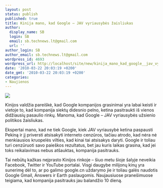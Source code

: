 ```yaml
---
layout: post
status: publish
published: true
title: Kinija mano, kad Google – JAV vyriausybės žaisliukas
author:
  display_name: SB
  login: SB
  email: sb.technews.lt@gmail.com
  url: ''
author_login: SB
author_email: sb.technews.lt@gmail.com
wordpress_id: 4693
wordpress_url: http://localhost/site/new/kinija_mano_kad_google__jav_vyriausybes_zaisliukas/
date: '2010-03-22 20:03:19 +0200'
date_gmt: '2010-03-22 20:03:19 +0200'
categories:
- Naujienos
---
```

<div class="imgright"><img src="http://www.part.lt/img/9f8145a799c68d6ce293c4e6781518b2851.jpg"  /></div>
<p>Kinijos valdžia pareiškė, kad Google kompanijos grasinimai yra labai keisti ir vietoje to, kad kompanija siektų didesnio pelno, ketina pasitraukti iš vienos didžiausių pasaulio rinkų. Manoma, kad Google – JAV vyriausybės užsienio politikos žaisliukas.</p>
<p>Ekspertai mano, kad ne tiek Google, kiek JAV vyriausybė ketina paspausti Pekiną ir jį priversti atsisakyti interneto cenzūros, tačiau atrodo, kad nėra nė menkiausios kruopelės vilties, kad kinai tai atsisakys daryti. Google ir toliau turi cenzūruoti savo paieškos rezultatus, bet jau kuris laikas grasina, kad jei toks reikalavimas nebus atšauktas, kompanija pasitrauks.</p>
<p>Tai nebūtų kažkas neįprasto Kinijos rinkoje – šiuo metu šioje šalyje neveikia Facebook, Twitter ir YouTube portalai. Visgi daugybe milijonų kinų yra sunerimę dėl to, ar po galimo google.cn uždarymo jie ir toliau galės naudotis Google Gmail, Answers ir Earth paslaugomis. Naujausiuose pranešimuose teigiama, kad kompanija pasitrauks jau balandžio 10 dieną.<br /></p>
